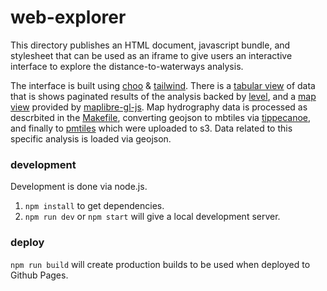 # web-explorer

This directory publishes an HTML document, javascript bundle, and stylesheet that can be used as an iframe to give users an interactive interface to explore the distance-to-waterways analysis.

The interface is built using [choo](https://www.choo.io) & [tailwind](https://tailwindcss.com). There is a [tabular view](./src/components/tabular.js) of data that is shows paginated results of the analysis backed by [level](https://leveljs.org), and a [map view](./src/components/map/index.js) provided by [maplibre-gl-js](https://maplibre.org). Map hydrography data is processed as descrbited in the [Makefile](./Makefile), converting geojson to mbtiles via [tippecanoe](https://github.com/mapbox/tippecanoe), and finally to [pmtiles](https://protomaps.com/docs/pmtiles/) which were uploaded to s3. Data related to this specific analysis is loaded via geojson.

### development

Development is done via node.js.

1. `npm install` to get dependencies.
2. `npm run dev` or `npm start` will give a local development server.


### deploy

`npm run build` will create production builds to be used when deployed to Github Pages.
